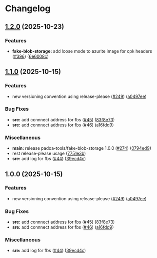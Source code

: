 # Changelog

## [1.2.0](https://github.com/padoa/container-images/compare/padoa-tools/fake-blob-storage-v1.1.0...padoa-tools/fake-blob-storage-v1.2.0) (2025-10-23)


### Features

* **fake-blob-storage:** add loose mode to azurite image for cpk headers ([#396](https://github.com/padoa/container-images/issues/396)) ([6e6008c](https://github.com/padoa/container-images/commit/6e6008c38d82f99ce99243c4f0dbb02a0a5133ab))

## [1.1.0](https://github.com/padoa/container-images/compare/padoa-tools/fake-blob-storage-v1.0.0...padoa-tools/fake-blob-storage-v1.1.0) (2025-10-15)


### Features

* new versioning convention using release-please ([#249](https://github.com/padoa/container-images/issues/249)) ([a0497ee](https://github.com/padoa/container-images/commit/a0497ee2fadeefbc704157c4e7623456dc18754a))


### Bug Fixes

* **sre:** add connnect address for fbs ([#45](https://github.com/padoa/container-images/issues/45)) ([83f8e73](https://github.com/padoa/container-images/commit/83f8e73addab452c20c1dca9ce1978538f347516))
* **sre:** add connnect address for fbs ([#46](https://github.com/padoa/container-images/issues/46)) ([a16fdd9](https://github.com/padoa/container-images/commit/a16fdd959fd4cbc36559f82c3e8f953e829aab71))


### Miscellaneous

* **main:** release padoa-tools/fake-blob-storage 1.0.0 ([#274](https://github.com/padoa/container-images/issues/274)) ([0794ed9](https://github.com/padoa/container-images/commit/0794ed991d49585aa991f15bf101531b74cfd2dd))
* rest release-please usage ([7751e3b](https://github.com/padoa/container-images/commit/7751e3b47e5a0b0e18721780834739bebfd6f767))
* **sre:** add log for fbs ([#44](https://github.com/padoa/container-images/issues/44)) ([39ecd4c](https://github.com/padoa/container-images/commit/39ecd4cd90c333b155b4f4439bf7084c65b4fffa))

## 1.0.0 (2025-10-15)

### Features
* new versioning convention using release-please ([#249](https://github.com/padoa/container-images/issues/249)) ([a0497ee](https://github.com/padoa/container-images/commit/a0497ee2fadeefbc704157c4e7623456dc18754a))
### Bug Fixes
* **sre:** add connnect address for fbs ([#45](https://github.com/padoa/container-images/issues/45)) ([83f8e73](https://github.com/padoa/container-images/commit/83f8e73addab452c20c1dca9ce1978538f347516))
* **sre:** add connnect address for fbs ([#46](https://github.com/padoa/container-images/issues/46)) ([a16fdd9](https://github.com/padoa/container-images/commit/a16fdd959fd4cbc36559f82c3e8f953e829aab71))
### Miscellaneous
* **sre:** add log for fbs ([#44](https://github.com/padoa/container-images/issues/44)) ([39ecd4c](https://github.com/padoa/container-images/commit/39ecd4cd90c333b155b4f4439bf7084c65b4fffa))
